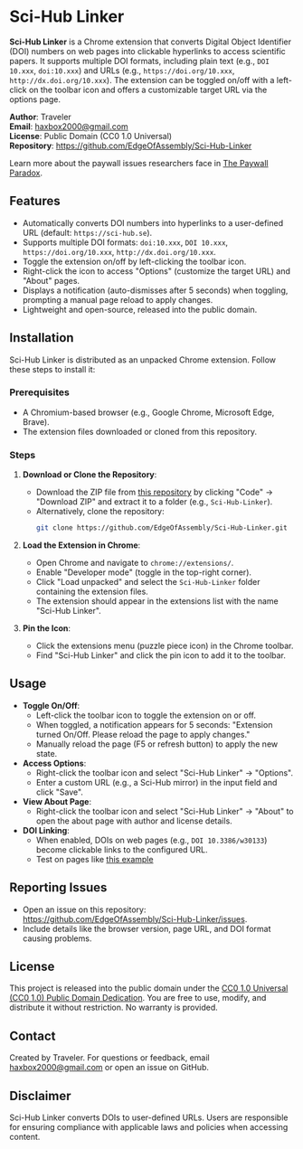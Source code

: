 # Sci-Hub Linker

**Sci-Hub Linker** is a Chrome extension that converts Digital Object Identifier (DOI) numbers on web pages into clickable hyperlinks to access scientific papers. It supports multiple DOI formats, including plain text (e.g., `DOI 10.xxx`, `doi:10.xxx`) and URLs (e.g., `https://doi.org/10.xxx`, `http://dx.doi.org/10.xxx`). The extension can be toggled on/off with a left-click on the toolbar icon and offers a customizable target URL via the options page.

**Author**: Traveler  
**Email**: haxbox2000@gmail.com  
**License**: Public Domain (CC0 1.0 Universal)  
**Repository**: https://github.com/EdgeOfAssembly/Sci-Hub-Linker

Learn more about the paywall issues researchers face in [The Paywall Paradox](paywall_paradox.md).

## Features
- Automatically converts DOI numbers into hyperlinks to a user-defined URL (default: `https://sci-hub.se`).
- Supports multiple DOI formats: `doi:10.xxx`, `DOI 10.xxx`, `https://doi.org/10.xxx`, `http://dx.doi.org/10.xxx`.
- Toggle the extension on/off by left-clicking the toolbar icon.
- Right-click the icon to access "Options" (customize the target URL) and "About" pages.
- Displays a notification (auto-dismisses after 5 seconds) when toggling, prompting a manual page reload to apply changes.
- Lightweight and open-source, released into the public domain.

## Installation
Sci-Hub Linker is distributed as an unpacked Chrome extension. Follow these steps to install it:

### Prerequisites
- A Chromium-based browser (e.g., Google Chrome, Microsoft Edge, Brave).
- The extension files downloaded or cloned from this repository.

### Steps
1. **Download or Clone the Repository**:
   - Download the ZIP file from [this repository](https://github.com/EdgeOfAssembly/Sci-Hub-Linker) by clicking "Code" → "Download ZIP" and extract it to a folder (e.g., `Sci-Hub-Linker`).
   - Alternatively, clone the repository:
     ```bash
     git clone https://github.com/EdgeOfAssembly/Sci-Hub-Linker.git
     ```
2. **Load the Extension in Chrome**:
   - Open Chrome and navigate to `chrome://extensions/`.
   - Enable "Developer mode" (toggle in the top-right corner).
   - Click "Load unpacked" and select the `Sci-Hub-Linker` folder containing the extension files.
   - The extension should appear in the extensions list with the name "Sci-Hub Linker".

3. **Pin the Icon**:
   - Click the extensions menu (puzzle piece icon) in the Chrome toolbar.
   - Find "Sci-Hub Linker" and click the pin icon to add it to the toolbar.

## Usage
- **Toggle On/Off**:
  - Left-click the toolbar icon to toggle the extension on or off.
  - When toggled, a notification appears for 5 seconds: "Extension turned On/Off. Please reload the page to apply changes."
  - Manually reload the page (F5 or refresh button) to apply the new state.
- **Access Options**:
  - Right-click the toolbar icon and select "Sci-Hub Linker" → "Options".
  - Enter a custom URL (e.g., a Sci-Hub mirror) in the input field and click "Save".
- **View About Page**:
  - Right-click the toolbar icon and select "Sci-Hub Linker" → "About" to open the about page with author and license details.
- **DOI Linking**:
  - When enabled, DOIs on web pages (e.g., `DOI 10.3386/w30133`) become clickable links to the configured URL.
  - Test on pages like [this example](https://www.sciencedirect.com/science/article/pii/S0360131518300812)

## Reporting Issues
- Open an issue on this repository: https://github.com/EdgeOfAssembly/Sci-Hub-Linker/issues.
- Include details like the browser version, page URL, and DOI format causing problems.

## License
This project is released into the public domain under the [CC0 1.0 Universal (CC0 1.0) Public Domain Dedication](https://creativecommons.org/publicdomain/zero/1.0/). You are free to use, modify, and distribute it without restriction. No warranty is provided.

## Contact
Created by Traveler. For questions or feedback, email [haxbox2000@gmail.com](mailto:haxbox2000@gmail.com) or open an issue on GitHub.

## Disclaimer
Sci-Hub Linker converts DOIs to user-defined URLs. Users are responsible for ensuring compliance with applicable laws and policies when accessing content.


